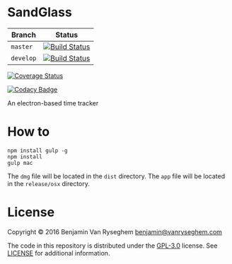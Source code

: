 # SandGlass

| Branch | Status |
--------|--------
| `master` | [![Build Status](https://travis-ci.org/BenjaminVanRyseghem/SandGlass.svg?branch=master)](https://travis-ci.org/BenjaminVanRyseghem/SandGlass)  |
| `develop` | [![Build Status](https://travis-ci.org/BenjaminVanRyseghem/SandGlass.svg?branch=develop)](https://travis-ci.org/BenjaminVanRyseghem/SandGlass)|






[![Coverage Status](https://coveralls.io/repos/github/BenjaminVanRyseghem/SandGlass/badge.svg?branch=coverage)](https://coveralls.io/github/BenjaminVanRyseghem/SandGlass?branch=coverage)

[![Codacy Badge](https://api.codacy.com/project/badge/grade/8a72cccb286345988b18625dec8ed986)](https://www.codacy.com/app/benjamin-vanryseghem/SandGlass)

An electron-based time tracker

# How to

```
npm install gulp -g
npm install
gulp mac
```

The `dmg` file will be located in the `dist` directory.
The `app` file will be located in the `release/osx` directory.

# License

Copyright :copyright: 2016 Benjamin Van Ryseghem <benjamin@vanryseghem.com>

The code in this repository is distributed under the [GPL-3.0](http://www.gnu.org/licenses/gpl-3.0.en.html) license. See [LICENSE](LICENSE) for additional information.
